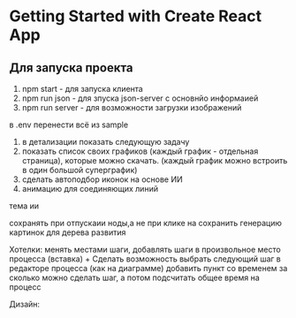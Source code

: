 # Getting Started with Create React App

## Для запуска проекта

1. npm start - для запуска клиента
2. npm run json - для зпуска json-server с основнйо информаией
3. npm run server - для возможности загрузки изображений

в .env перенести всё из sample

1. в детализации показать следующую задачу
2. показать список своих графиков (каждый график - отдельная страница), которые можно скачать. (каждый график можно встроить в один большой суперграфик)
3. сделать автоподбор иконок на основе ИИ
4. анимацию для соединяющих линий

тема
ии

сохранять при отпускаии ноды,а не при клике на сохранить
генерацию картинок для дерева развития

Хотелки: менять местами шаги, добавлять шаги в произвольное место процесса (вставка) +
Сделать возможность выбрать следующий шаг в редакторе процесса (как на диаграмме)
добавить пункт со временем за сколько можно сделать шаг, а потом подсчитать общее время на процесс

Дизайн:
